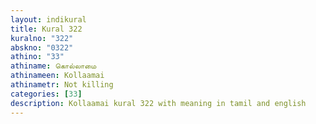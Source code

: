 ```yaml
---
layout: indikural
title: Kural 322
kuralno: "322"
abskno: "0322"
athino: "33"
athiname: கொல்லாமை
athinameen: Kollaamai
athinametr: Not killing
categories: [33]
description: Kollaamai kural 322 with meaning in tamil and english 
---
```


